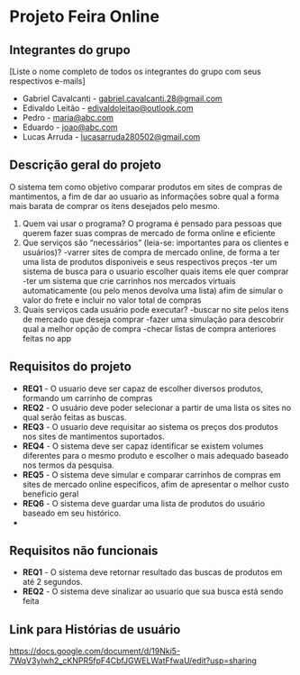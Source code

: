 # Projeto Feira Online 


## Integrantes do grupo 
[Liste o nome completo de todos os integrantes do grupo com seus respectivos e-mails]
 * Gabriel Cavalcanti - gabriel.cavalcanti.28@gmail.com
 * Edivaldo Leitão - edivaldoleitao@outlook.com
 * Pedro - maria@abc.com
 * Eduardo - joao@abc.com
 * Lucas Arruda - lucasarruda280502@gmail.com

## Descrição geral do projeto 
O sistema tem como objetivo comparar produtos em sites de compras de mantimentos, a fim de dar ao usuario as informações sobre qual a forma mais barata de comprar os itens desejados pelo mesmo.

 1. Quem vai usar o programa?
    O programa é pensado para pessoas que querem fazer suas compras de mercado de forma online e eficiente
 2. Que serviços são “necessários” (leia-se: importantes para os clientes e usuários)?
    -varrer sites de compra de mercado online, de forma a ter uma lista de produtos disponiveis e seus respectivos preços
    -ter um sistema de busca para o usuario escolher quais items ele quer comprar
    -ter um sistema que crie carrinhos nos mercados virtuais automaticamente (ou pelo menos devolva uma lista) afim de simular o valor do frete e incluir no
     valor total de compras 
 3. Quais serviços cada usuário pode executar?
    -buscar no site pelos itens de mercado que deseja comprar
    -fazer uma simulação para descobrir qual a melhor opção de compra
    -checar listas de compra anteriores feitas no app
    

## Requisitos do projeto
 * **REQ1** - O usuario deve ser capaz de escolher diversos produtos, formando um carrinho de compras
 * **REQ2** - O usuário deve poder selecionar a partir de uma lista os sites no qual serão feitas as buscas.
 * **REQ3** - O usuario deve requisitar ao sistema os preços dos produtos nos sites de mantimentos suportados.
 * **REQ4** - O sistema deve ser capaz identificar se existem volumes diferentes para o mesmo produto e escolher o mais adequado baseado nos termos da pesquisa.
 * **REQ5** - O sistema deve simular e comparar carrinhos de compras em sites de mercado online especificos, afim de apresentar o melhor custo beneficio geral
 * **REQ6** - O sistema deve guardar uma lista de produtos do usuário baseado em seu histórico.
 * 
 ## Requisitos não funcionais
  * **REQ1** - O sistema deve retornar resultado das buscas de produtos em até 2 segundos.
  * **REQ2** - O sistema deve sinalizar ao usuario que sua busca está sendo feita
## Link para Histórias de usuário
 
https://docs.google.com/document/d/19Nki5-7WqV3yIwh2_cKNPR5fpF4CbfJGWELWatFfwaU/edit?usp=sharing
